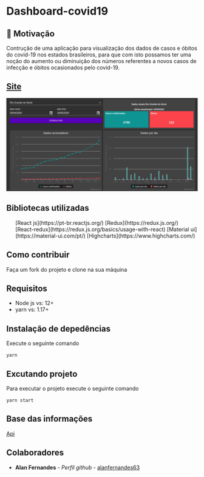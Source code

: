 # Dashboard-covid19

## :thinking: Motivação
Contrução de uma aplicação para visualização dos dados de casos e óbitos do covid-19 nos estados brasileiros, para que com isto possamos ter uma noção do aumento ou diminuição dos números referentes a novos casos de infecção e óbitos ocasionados pelo covid-19.

## [Site](https://nostalgic-beaver-d44652.netlify.app)
<img src="/static/dashboard_covid19.png">

## Bibliotecas utilizadas
<ul>
  [React js](https://pt-br.reactjs.org/)
  [Redux](https://redux.js.org/)
  [React-redux](https://redux.js.org/basics/usage-with-react)
  [Material ui](https://material-ui.com/pt/)
  [Highcharts](https://www.highcharts.com/)
</ul>

## Como contribuir
Faça um fork do projeto e clone na sua máquina
## Requisitos
<ul>
  <li>Node js vs: 12+</li>
  <li>yarn vs: 1.17+</li>
</ul>

## Instalação de depedências
Execute o seguinte comando
```
yarn
```
## Excutando projeto
Para executar o projeto execute o seguinte comando
```
yarn start
```
## Base das informações
[Api](https://github.com/alanfernandes63/middleware_covid)

## Colaboradores
* **Alan Fernandes** - *Perfil github* - [alanfernandes63](https://github.com/alanfernandes63)
